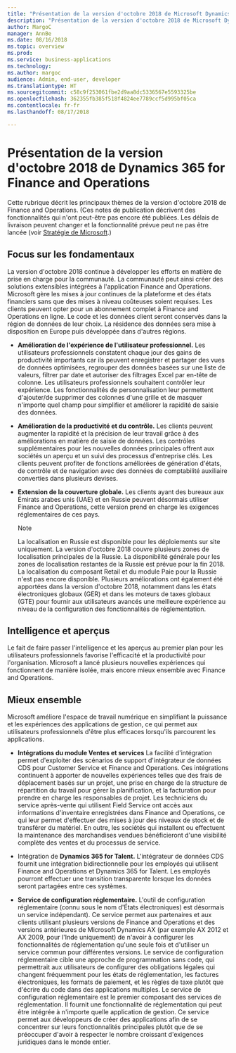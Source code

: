 ```yaml
---
title: "Présentation de la version d'octobre 2018 de Microsoft Dynamics 365 for Finance and Operations"
description: "Présentation de la version d'octobre 2018 de Microsoft Dynamics 365 for Finance and Operations"
author: MargoC
manager: AnnBe
ms.date: 08/16/2018
ms.topic: overview
ms.prod: 
ms.service: business-applications
ms.technology: 
ms.author: margoc
audience: Admin, end-user, developer
ms.translationtype: HT
ms.sourcegitcommit: c58c9f253061fbe2d9aa8dc5336567e5593325be
ms.openlocfilehash: 362355fb385f518f4824ee7789ccf5d995bf05ca
ms.contentlocale: fr-fr
ms.lasthandoff: 08/17/2018

---
```

#  <a name="overview-of-dynamics-365-for-finance-and-operations-october-18-release"></a>Présentation de la version d'octobre 2018 de Dynamics 365 for Finance and Operations


Cette rubrique décrit les principaux thèmes de la version d'octobre 2018 de Finance and Operations. (Ces notes de publication décrivent des fonctionnalités qui n'ont peut-être pas encore été publiées. Les délais de livraison peuvent changer et la fonctionnalité prévue peut ne pas être lancée (voir [Stratégie de Microsoft](https://go.microsoft.com/fwlink/p/?linkid=2007332).)

## <a name="focus-on-fundamentals"></a>Focus sur les fondamentaux

La version d'octobre 2018 continue à développer les efforts en matière de prise en charge pour la communauté.
La communauté peut ainsi créer des solutions extensibles intégrées à l'application Finance and Operations. Microsoft gère les mises à jour continues de la plateforme et des états financiers sans que des mises à niveau coûteuses soient requises. Les clients peuvent opter pour un abonnement complet à Finance and Operations en ligne. Le code et les données client seront conservés dans la région de données de leur choix. La résidence des données sera mise à disposition en Europe puis développée dans d'autres régions.

-   **Amélioration de l'expérience de l'utilisateur professionnel.** Les utilisateurs professionnels constatent chaque jour des gains de productivité importants car ils peuvent enregistrer et partager des vues de données optimisées, regrouper des données basées sur une liste de valeurs, filtrer par date et autoriser des filtrages Excel par en-tête de colonne. Les utilisateurs professionnels souhaitent contrôler leur expérience. Les fonctionnalités de personnalisation leur permettent d'ajouter/de supprimer des colonnes d'une grille et de masquer n'importe quel champ pour simplifier et améliorer la rapidité de saisie des données.

-   **Amélioration de la productivité et du contrôle.** Les clients peuvent augmenter la rapidité et la précision de leur travail grâce à des améliorations en matière de saisie de données.
    Les contrôles supplémentaires pour les nouvelles données principales offrent aux sociétés un aperçu et un suivi des processus d'entreprise clés. Les clients peuvent profiter de fonctions améliorées de génération d'états, de contrôle et de navigation avec des données de comptabilité auxiliaire converties dans plusieurs devises.

-   **Extension de la couverture globale.** Les clients ayant des bureaux aux Émirats arabes unis (UAE) et en Russie peuvent désormais utiliser Finance and Operations, cette version prend en charge les exigences réglementaires de ces pays. 
    
    > [!NOTE]
    > La localisation en Russie est disponible pour les déploiements sur site uniquement. La version d'octobre 2018 couvre plusieurs zones de localisation principales de la Russie. La disponibilité générale pour les zones de localisation restantes de la Russie est prévue pour la fin 2018. La localisation du composant Retail et du module Paie pour la Russie n'est pas encore disponible. Plusieurs améliorations ont également été apportées dans la version d'octobre 2018, notamment dans les états électroniques globaux (GER) et dans les moteurs de taxes globaux (GTE) pour fournir aux utilisateurs avancés une meilleure expérience au niveau de la configuration des fonctionnalités de réglementation. 

## <a name="intelligence-and-insights"></a>Intelligence et aperçus

Le fait de faire passer l'intelligence et les aperçus au premier plan pour les utilisateurs professionnels favorise l'efficacité et la productivité pour l'organisation. Microsoft a lancé plusieurs nouvelles expériences qui fonctionnent de manière isolée, mais encore mieux ensemble avec Finance and Operations.

## <a name="better-together"></a>Mieux ensemble

Microsoft améliore l'espace de travail numérique en simplifiant la puissance et les expériences des applications de gestion, ce qui permet aux utilisateurs professionnels d'être plus efficaces lorsqu'ils parcourent les applications.

-   **Intégrations du module Ventes et services** La facilité d'intégration permet d'exploiter des scénarios de support d'intégrateur de données CDS pour Customer Service et Finance and Operations. Ces intégrations continuent à apporter de nouvelles expériences telles que des frais de déplacement basés sur un projet, une prise en charge de la structure de répartition du travail pour gérer la planification, et la facturation pour prendre en charge les responsables de projet. Les techniciens du service après-vente qui utilisent Field Service ont accès aux informations d'inventaire enregistrées dans Finance and Operations, ce qui leur permet d'effectuer des mises à jour des niveaux de stock et de transférer du matériel. En outre, les sociétés qui installent ou effectuent la maintenance des marchandises vendues bénéficieront d'une visibilité complète des ventes et du processus de service.

-   Intégration de **Dynamics 365 for Talent.** L'intégrateur de données CDS fournit une intégration bidirectionnelle pour les employés qui utilisent Finance and Operations et Dynamics 365 for Talent. Les employés pourront effectuer une transition transparente lorsque les données seront partagées entre ces systèmes.

-   **Service de configuration réglementaire.** L'outil de configuration réglementaire (connu sous le nom d'États électroniques) est désormais un service indépendant). Ce service permet aux partenaires et aux clients utilisant plusieurs versions de Finance and Operations et des versions antérieures de Microsoft Dynamics AX (par exemple AX 2012 et AX 2009, pour l'Inde uniquement) de n'avoir à configurer les fonctionnalités de réglementation qu'une seule fois et d'utiliser un service commun pour différentes versions. Le service de configuration réglementaire cible une approche de programmation sans code, qui permettrait aux utilisateurs de configurer des obligations légales qui changent fréquemment pour les états de réglementation, les factures électroniques, les formats de paiement, et les règles de taxe plutôt que d'écrire du code dans des applications multiples. Le service de configuration réglementaire est le premier composant des services de réglementation. Il fournit une fonctionnalité de réglementation qui peut être intégrée à n'importe quelle application de gestion. Ce service permet aux développeurs de créer des applications afin de se concentrer sur leurs fonctionnalités principales plutôt que de se préoccuper d'avoir à respecter le nombre croissant d'exigences juridiques dans le monde entier.

